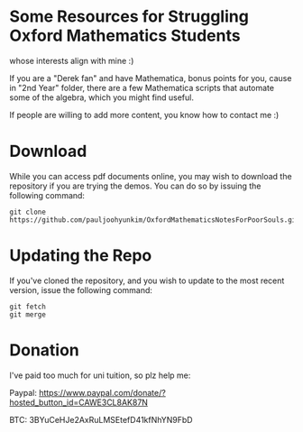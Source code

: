 # Some Resources for Struggling Oxford Mathematics Students
whose interests align with mine :)

If you are a "Derek fan" and have Mathematica, bonus points for you, cause in "2nd Year" folder,
there are a few Mathematica scripts that automate some of the algebra, which you might find useful.

If people are willing to add more content, you know how to contact me :)

# Download
While you can access pdf documents online, you may wish to download the repository if you are trying the demos.
You can do so by issuing the following command:
```
git clone https://github.com/pauljoohyunkim/OxfordMathematicsNotesForPoorSouls.git
```

# Updating the Repo
If you've cloned the repository, and you wish to update to the most recent version,
issue the following command:
```
git fetch
git merge
```

# Donation
I've paid too much for uni tuition, so plz help me:

Paypal: https://www.paypal.com/donate/?hosted_button_id=CAWE3CL8AK87N

BTC: 3BYuCeHJe2AxRuLMSEtefD41kfNhYN9FbD
